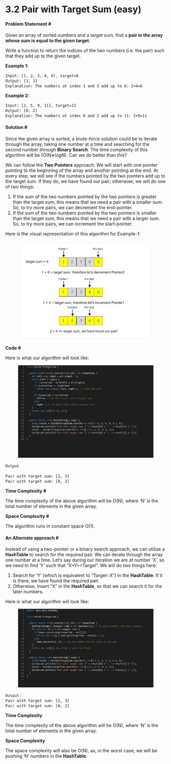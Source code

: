 # 3.2 Pair with Target Sum (easy)

#### Problem Statement # <a href="#problem-statement" id="problem-statement"></a>

Given an array of sorted numbers and a target sum, find a **pair in the array whose sum is equal to the given target**.

Write a function to return the indices of the two numbers (i.e. the pair) such that they add up to the given target.

**Example 1:**

```
Input: [1, 2, 3, 4, 6], target=6
Output: [1, 3]
Explanation: The numbers at index 1 and 3 add up to 6: 2+4=6
```

**Example 2:**

```
Input: [2, 5, 9, 11], target=11
Output: [0, 2]
Explanation: The numbers at index 0 and 2 add up to 11: 2+9=11
```

#### Solution # <a href="#solution" id="solution"></a>

Since the given array is sorted, a brute-force solution could be to iterate through the array, taking one number at a time and searching for the second number through **Binary Search**. The time complexity of this algorithm will be (O(N∗logN). Can we do better than this?

We can follow the **Two Pointers** approach. We will start with one pointer pointing to the beginning of the array and another pointing at the end. At every step, we will see if the numbers pointed by the two pointers add up to the target sum. If they do, we have found our pair; otherwise, we will do one of two things:

1. If the sum of the two numbers pointed by the two pointers is greater than the target sum, this means that we need a pair with a smaller sum. So, to try more pairs, we can decrement the end-pointer.
2. If the sum of the two numbers pointed by the two pointers is smaller than the target sum, this means that we need a pair with a larger sum. So, to try more pairs, we can increment the start-pointer.

Here is the visual representation of this algorithm for Example-1:

<figure><img src="../../.gitbook/assets/image (2).png" alt=""><figcaption></figcaption></figure>

**Code #**

Here is what our algorithm will look like:

<figure><img src="../../.gitbook/assets/image (1).png" alt=""><figcaption></figcaption></figure>

```
Output

Pair with target sum: [1, 3]
Pair with target sum: [0, 2]
```

**Time Complexity #**

The time complexity of the above algorithm will be O(N), where ‘N’ is the total number of elements in the given array.

**Space Complexity #**

The algorithm runs in constant space O(1).

#### An Alternate approach # <a href="#an-alternate-approach" id="an-alternate-approach"></a>

Instead of using a two-pointer or a binary search approach, we can utilize a **HashTable** to search for the required pair. We can iterate through the array one number at a time. Let’s say during our iteration we are at number ‘X’, so we need to find ‘Y’ such that “X+Y==Target”. We will do two things here:

1. Search for ‘Y’ (which is equivalent to “Target−X”) in the **HashTable**. If it is there, we have found the required pair.
2. Otherwise, insert “X” in the **HashTable**, so that we can search it for the later numbers.

Here is what our algorithm will look like:

<figure><img src="../../.gitbook/assets/image (3).png" alt=""><figcaption></figcaption></figure>

```
Output:
Pair with target sum: [1, 3]
Pair with target sum: [0, 2]
```

**Time Complexity**

The time complexity of the above algorithm will be O(N), where ‘N’ is the total number of elements in the given array.

**Space Complexity**

The space complexity will also be O(N), as, in the worst case, we will be pushing ‘N’ numbers in the **HashTable**.
